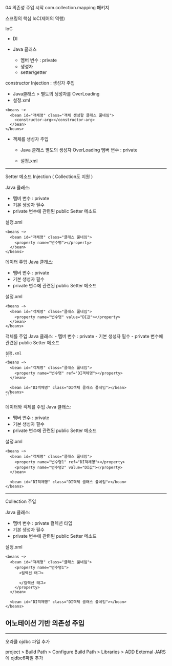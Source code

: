 04 의존성 주입 시작
com.collection.mapping 패키지

스프링의 핵심 IoC(제어의 역행)

IoC
- DI


- Java 클래스
  - 멤버 변수 : private
  - 생성자
  - setter/getter

constructor Injection : 생성자 주입
- Java클래스 > 별도의 생성자를 OverLoading
- 설정.xml
```
<beans ~>
  <bean id="객체명" class="객체 생성할 클래스 풀네임">
    <constructor-arg></constructor-arg>
  </bean>
</beans>
```

- 객체를 생성자 주입
  - Java 클래스
    별도의 생성자 OverLoading
    멤버 변수 : private

  - 설정.xml

---

Setter 메소드 Injection ( Collection도 지원 )

Java 클래스:
- 멤버 변수 : private
- 기본 생성자 필수
- private 변수에 관련된 public Setter 메소드

설정.xml
```
<beans ~>
  <bean id="객체명" class="클래스 풀네임">
    <property name="변수명"></property>
  </bean>
</beans>
```

데이터 주입
  Java 클래스:
  - 멤버 변수 : private
  - 기본 생성자 필수
  - private 변수에 관련된 public Setter 메소드

  설정.xml
  ```
  <beans ~>
    <bean id="객체명" class="클래스 풀네임">
      <property name="변수명" value="DI값"></property>
    </bean>
  </beans>
  ```

객체를 주입
    Java 클래스:
    - 멤버 변수 : private
    - 기본 생성자 필수
    - private 변수에 관련된 public Setter 메소드

    설정.xml
    ```
    <beans ~>
      <bean id="객체명" class="클래스 풀네임">
        <property name="변수명" ref="DI객체명"></property>
      </bean>

      <bean id="DI객체명" class="DI객체 클래스 풀네임"></bean>
    </beans>
    ```

데이터와 객체를 주입
  Java 클래스:
  - 멤버 변수 : private
  - 기본 생성자 필수
  - private 변수에 관련된 public Setter 메소드

  설정.xml
  ```
  <beans ~>
    <bean id="객체명" class="클래스 풀네임">
      <property name="변수명1" ref="DI객체명"></property>
      <property name="변수명2" value="DI값"></property>
    </bean>

    <bean id="DI객체명" class="DI객체 클래스 풀네임"></bean>
  </beans>
  ```

---

Collection 주입

Java 클래스:
- 멤버 변수 : private 컬렉션 타입
- 기본 생성자 필수
- private 변수에 관련된 public Setter 메소드

설정.xml
```
<beans ~>
  <bean id="객체명" class="클래스 풀네임">
    <property name="변수명1">
      <컬렉션 태그>

      </컬렉션 태그>
    </property>
  </bean>

  <bean id="DI객체명" class="DI객체 클래스 풀네임"></bean>
</beans>
```

어노테이션 기반 의존성 주입
---

---
오라클 ojdbc 파일 추가

project > Build Path > Configure Build Path > Libraries > ADD External JARS에 ojdbc6파일 추가
